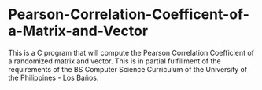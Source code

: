 # Pearson-Correlation-Coefficent-of-a-Matrix-and-Vector
This is a C program that will compute the Pearson Correlation Coefficient of a randomized matrix and vector. This is in partial fulfillment of the requirements of the BS Computer Science Curriculum of the University of the Philippines - Los Baños.

